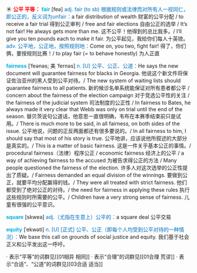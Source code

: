 ☀ <font color="red">**公平 平等：**</font>
<font color="sky blue">**fair**</font> [feə] 
<font color="#0070c0">adj. fair (to sb) 根据规则或法律而对所有人一视同仁，即公正的，反义词为unfair：</font>a fair distribution of wealth 财富的公平分配 / to receive a fair trial 得到公正审判 / free and fair elections 自由公正的选举 / It’s not fair! He always gets more than me. 这不公平！他得到的总比我多。/ I’ll give you ten pounds each to make it fair. 为公平起见，我给你们每人十英镑。<font color="#0070c0">adv. 公平地，公正地，按照规则地：</font>Come on, you two, fight fair! 得了，你们俩，要按规则比赛！/ to play fair (= to behave honestly) 为人正直
           
<font color="sky blue">**fairness**</font> [ˈfeənəs; 美 ˈfernəs]
<font color="#0070c0">n. [U] 公平、公正、公道：</font>He says the new document will guarantee fairness for blacks in Georgia. 他说这个新文件将保证佐治亚州的黑人受到公平对待。/ The new system of waiting lists should guarantee fairness to all patients. 新的候诊名单系统能保证对所有患者都公平 / concern about the fairness of the election campaign 对于竞选公平性的关注 / the fairness of the judicial system 司法制度的公正性 / In fairness to Bates, he always made it very clear that Webb was only on trial until the end of the season. 替贝茨说句公道话，他意思一直很明确，韦布在本赛季结束前只是试用。/ There is much more to be said, in all fairness, on both sides of the issue. 公平地说，问题的正反两面都还有很多要说的。/ In all fairness to him, I should say that most of his story is true. 公平地讲，应该说他所叙述的大部分是真实的。/ This is a matter of basic fairness. 这是一件关乎基本公正的事情。/ procedural fairness（法律）程序公正 / economic fairness 经济上的公平 / a way of achieving fairness to the accused 为被告求得公正的方法 / Many people questioned the fairness of the election. 许多人对这次选举的公正性提出了质疑。/ Fairness demanded an equal division of the winnings. 要做到公正，就要平均分配赢得的钱。/ They were all treated with strict fairness. 他们都受到了绝对公正的对待。/ the need for fairness in applying these rules 执行这些规则时所需要的公平。/ Children have a very strong sense of fairness. 儿童有很强的公平意识。

<font color="sky blue">**square**</font> [skweə] 
<font color="#0070c0">adj.（尤指在生意上）公平的：</font>a square deal 公平交易
                  
<font color="sky blue">**equity**</font> [ˈekwəti]
<font color="#0070c0">n. [U] [正式] 公平、公正（即每个人均受到公平对待的一种情况）：</font>We base this call on grounds of social justice and equity. 我们基于社会正义和公平发出这一呼吁。    

· 表示“平等”的词群见[[01相异 相同]]
· 表示“合理”的词群见[[01合理 荒谬]]
· 表示“合适”、“公道”的词群见[[03合适 适当]]
